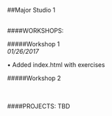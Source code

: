 ##Major Studio 1

<br>
####WORKSHOPS:

#####Workshop 1  
_01/26/2017_

• Added index.html with exercises 

#####Workshop 2  



<br>
<br>
####PROJECTS:
TBD